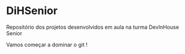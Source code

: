 # DiHSenior
Repositório dos projetos desenvolvidos em aula na turma DevInHouse Senior

Vamos começar a dominar o git !

